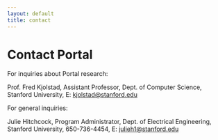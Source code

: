 ```yaml
---
layout: default
title: contact
---
```


# Contact Portal

For inquiries about Portal research:
 
Prof. Fred Kjolstad,
Assistant Professor,
Dept. of Computer Science, Stanford University,
E: kjolstad@stanford.edu
 
For general inquiries:
 
Julie Hitchcock,
Program Administrator,
Dept. of Electrical Engineering, Stanford University,
650-736-4454,
E: julieh1@stanford.edu
